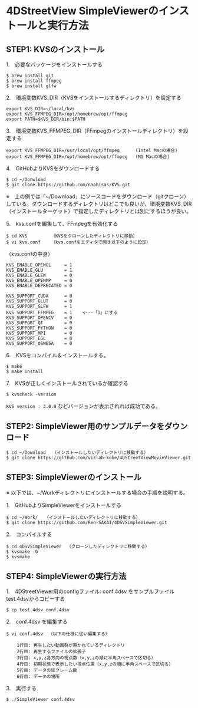 # 4DStreetView SimpleViewerのインストールと実行方法

## STEP1: KVSのインストール

1.　必要なパッケージをインストールする
```
$ brew install git
$ brew install ffmpeg
$ brew install glfw     
```

2.　環境変数KVS_DIR（KVSをインストールするディレクトリ）を設定する
```
export KVS_DIR=~/local/kvs
export KVS_FFMPEG_DIR=/opt/homebrew/opt/ffmpeg
export PATH=$KVS_DIR/bin:$PATH
```

3.　環境変数KVS_FFMPEG_DIR（FFmpegのインストールディレクトリ）を設定する
```
export KVS_FFMPEG_DIR=/usr/local/opt/ffmpeg      (Intel Macの場合)
export KVS_FFMPEG_DIR=/opt/homebrew/opt/ffmpeg   (M1 Macの場合)
```

4.　GitHubよりKVSをダウンロードする
```
$ cd ~/Donwload
$ git clone https://github.com/naohisas/KVS.git
```
※　上の例では「~/Download」にソースコードをダウンロード（gitクローン）している。ダウンロードするディレクトリはどこでも良いが、環境変数KVS_DIR（インストールターゲット）で指定したディレクトリとは別にするほうが良い。

5.　kvs.confを編集して、FFmpegを有効化する
```
$ cd KVS         （KVSをクローンしたディレクトリに移動）
$ vi kvs.conf    （kvs.confをエディタで開き以下のように設定）
```
〈kvs.confの中身〉
```
KVS_ENABLE_OPENGL     = 1
KVS_ENABLE_GLU        = 1
KVS_ENABLE_GLEW       = 0
KVS_ENABLE_OPENMP     = 0
KVS_ENABLE_DEPRECATED = 0

KVS_SUPPORT_CUDA      = 0
KVS_SUPPORT_GLUT      = 0
KVS_SUPPORT_GLFW      = 1
KVS_SUPPORT_FFMPEG    = 1    <---「1」にする
KVS_SUPPORT_OPENCV    = 0
KVS_SUPPORT_QT        = 0
KVS_SUPPORT_PYTHON    = 0
KVS_SUPPORT_MPI       = 0
KVS_SUPPORT_EGL       = 0
KVS_SUPPORT_OSMESA    = 0
```

6.　KVSをコンパイル＆インストールする。
```
$ make
$ make install
```

7.　KVSが正しくインストールされているか確認する
```
$ kvscheck -version
```
`KVS version : 3.0.0` などバージョンが表示されれば成功である。

## STEP2: SimpleViewer用のサンプルデータをダウンロード
```
$ cd ~/Download　　（インストールしたいディレクトリに移動する）
$ git clone https://github.com/vizlab-kobe/4DStreetViewMovieViewer.git
```
## STEP3: SimpleViewerのインストール
※ 以下では、~/Workディレクトリにインストールする場合の手順を説明する。

1.　GitHubよりSimpleViewerをインストールする
```
$ cd ~/Work/　　（インストールしたいディレクトリに移動する）
$ git clone https://github.com/Ren-SAKAI/4DSVSimpleViewer.git
```

2.　コンパイルする
```
$ cd 4DSVSimpleViewer  （クローンしたディレクトリに移動する）
$ kvsmake -G
$ kvsmake
```

## STEP4: SimpleViewerの実行方法
1.　4DStreetViewer用のconfigファイル: conf.4dsv をサンプルファイル test.4dsvからコピーする
```
$ cp test.4dsv conf.4dsv
```

2.　conf.4dsv を編集する
```
$ vi conf.4dsv  （以下の仕様に従い編集する）
```
```
    1行目: 再生したい動画群が置かれているディレクトリ
    2行目: 再生するファイルの拡張子
    3行目: x,y,z各方向の視点数（x,y,zの順に半角スペースで区切る）
    4行目: 初期状態で表示したい視点位置（x,y,zの順に半角スペースで区切る）
    5行目: データの総フレーム数
    6行目: データの場所
```
3.　実行する
```
$ ./SimpleViewer conf.4dsv
```